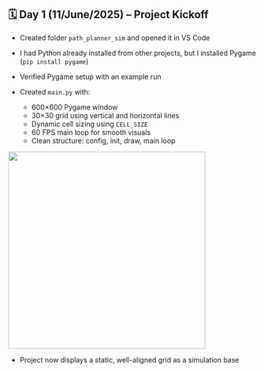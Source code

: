 ## 🗓️ Day 1 (11/June/2025) – Project Kickoff

- Created folder `path_planner_sim` and opened it in VS Code
- I had Python already installed from other projects, but I installed Pygame (`pip install pygame`)
- Verified Pygame setup with an example run

- Created `main.py` with:
  - 600×600 Pygame window
  - 30×30 grid using vertical and horizontal lines
  - Dynamic cell sizing using `CELL_SIZE`
  - 60 FPS main loop for smooth visuals
  - Clean structure: config, init, draw, main loop
<img src="https://github.com/user-attachments/assets/0b308b2a-7b7d-4bb5-ae1f-2829d400e0a9" width="400">


- Project now displays a static, well-aligned grid as a simulation base
